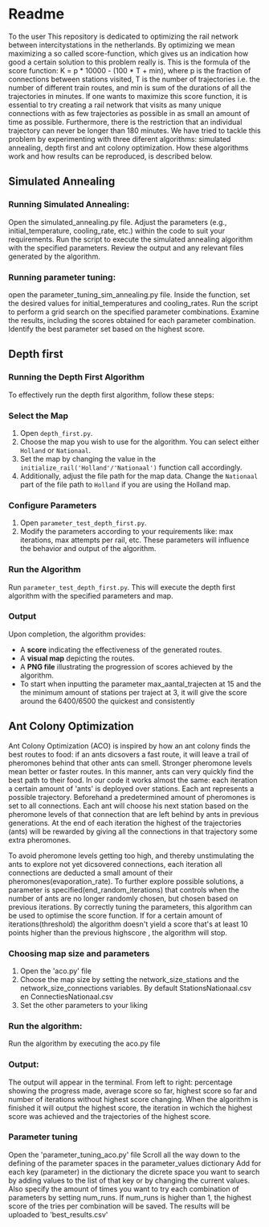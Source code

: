# Readme


To the user
This repository is dedicated to optimizing the rail network between intercitystations in the netherlands. By optimizing we mean maximizing a so called score-function, which gives us an indication how good a certain solution to this problem really is. This is the formula of the score function: K = p * 10000 - (100 * T + min), where p is the fraction of connections between stations visited, T is the number of trajectories i.e. the number of different train routes, and min is sum of the durations of all the trajectories in minutes. If one wants to maximize this score function, it is essential to try creating a rail network that visits as many unique connections with as few trajectories as possible in as small an amount of time as possible. Furthermore, there is the restriction that an individual trajectory can never be longer than 180 minutes. We have tried to tackle this problem by experimenting with three diferent algorithms: simulated annealing, depth first and ant colony optimization. How these algorithms work and how results can be reproduced, is described below.
## Simulated Annealing

### Running Simulated Annealing:

Open the simulated_annealing.py file.
Adjust the parameters (e.g., initial_temperature, cooling_rate, etc.) within the code to suit your requirements.
Run the script to execute the simulated annealing algorithm with the specified parameters.
Review the output and any relevant files generated by the algorithm.



### Running parameter tuning:

open  the parameter_tuning_sim_annealing.py file.
Inside the function, set the desired values for initial_temperatures and cooling_rates.
Run the script to perform a grid search on the specified parameter combinations.
Examine the results, including the scores obtained for each parameter combination.
Identify the best parameter set based on the highest score.

## Depth first

### Running the Depth First Algorithm

To effectively run the depth first algorithm, follow these steps:

### Select the Map
1. Open `depth_first.py`.
2. Choose the map you wish to use for the algorithm. You can select either `Holland` or `Nationaal`.
3. Set the map by changing the value in the `initialize_rail('Holland'/'Nationaal')` function call accordingly.
4. Additionally, adjust the file path for the map data. Change the `Nationaal` part of the file path to `Holland` if you are using the Holland map.

### Configure Parameters
1. Open `parameter_test_depth_first.py`.
2. Modify the parameters according to your requirements like: max iterations, max attempts per rail, etc. These parameters will influence the behavior and output of the algorithm.

### Run the Algorithm
Run `parameter_test_depth_first.py`. This will execute the depth first algorithm with the specified parameters and map.

### Output
Upon completion, the algorithm provides:
- A **score** indicating the effectiveness of the generated routes.
- A **visual map** depicting the routes.
- A **PNG file** illustrating the progression of scores achieved by the algorithm.
- To start when inputting the parameter max_aantal_trajecten at 15 and the the minimum amount of stations
per traject at 3, it will give the score around the 6400/6500 the quickest and consistently 



## Ant Colony Optimization
Ant Colony Optimization (ACO) is inspired by how an ant colony finds the best routes to food: if an ants dicsovers a fast route, it will leave a trail of pheromones behind that other ants can smell. Stronger pheromone levels mean better or faster routes. In this manner, ants can very quickly find the best path to their food. In our code it works almost the same: each iteration a certain amount of 'ants' is deployed over stations. Each ant represents a possible trajectory. Beforehand a predetermined amount of pheromones is set to all connections. Each ant will choose his next station based on the pheromone levels of that connection that are left behind by ants in previous generations. At the end of each iteration the highest of the trajectories (ants) will be rewarded by giving all the connections in that trajectory some extra pheromones. 

To avoid pheromone levels getting too high, and thereby unstimulating the ants to explore not yet dicsovered connections, each iteration all connections are deducted a small amount of their pheromones(evaporation_rate). To further explore possible solutions, a parameter is specified(end_random_iterations) that controls when the number of ants are no longer randomly chosen, but chosen based on previous iterations. By correctly tuning the parameters, this algorithm can be used to optimise the score function. If for a certain amount of iterations(threshold) the algorithm doesn't yield a score that's at least 10 points higher than the previous highscore , the algorithm will stop.

### Choosing map size and parameters
1. Open the 'aco.py' file
2. Choose the map size by setting the network_size_stations and the network_size_connections variables. By default StationsNationaal.csv   en ConnectiesNationaal.csv
3. Set the other parameters to your liking

### Run the algorithm:
Run the algorithm by executing the aco.py file

### Output:
The output will appear in the terminal.
From left to right: percentage showing the progress made, average score so far, highest score so far and number of iterations without highest score changing. When the algorithm is finished it will output the highest score, the iteration in wchich the highest score was achieved and the trajectories of the highest score.

### Parameter tuning
Open the 'parameter_tuning_aco.py' file
Scroll all the way down to the defining of the parameter spaces in the parameter_values dictionary
Add for each key (parameter) in the dictionary the dicrete space you want to search by adding values to the list of that key or by changing the current values.
Also specify the amount of times you want to try each combination of parameters by setting num_runs. If num_runs is higher than 1, the highest score of the tries per combination will be saved.
The results will be uploaded to 'best_results.csv'


